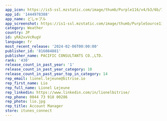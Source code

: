 ```yaml
---
app_icon: https://is5-ssl.mzstatic.com/image/thumb/Purple116/v4/b3/6b/78/b36b7886-7ef2-781d-ac5b-ca6f2bf2adbc/AppIcon-0-1x_U007emarketing-0-7-0-85-220.png/1024x1024bb.png
app_id: '1444978388'
app_name: どしゃブル
app_screenshot: https://is1-ssl.mzstatic.com/image/thumb/PurpleSource116/v4/4b/3c/89/4b3c8994-7524-da2a-c0c0-bcf94328869c/0a77651e-c8f9-49d6-976d-b52a6b7621de__U3069_U3057_U3083_U3076_U308b_iphone__U304d_U308a_U304b_U304d_U306a_U3057_ver2-01.png/1242x2688bb.png
category: Weather
country: JP
id: yRA2xvVcRugV
language: fr
most_recent_release: '2024-02-06T00:00:00'
publisher_id: '816084881'
publisher_name: PACIFIC CONSULTANTS CO.,LTD.
rank: '430'
release_count_in_past_year: '1'
release_count_in_past_year_category: 10
release_count_in_past_year_top_in_category: 14
rep_email: lionel.lejeune@bitrise.io
rep_first_name: Lio
rep_full_name: Lionel Lejeune
rep_linkedin: https://www.linkedin.com/in/lionelbitrise/
rep_phone: 0044 73 918 00286
rep_photo: lio.jpg
rep_title: Account Manager
store: itunes_connect
---
```

